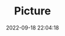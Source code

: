 ---
weight: 1
images:
- /images/edited/257.jpeg
title: Picture
date: 2022-09-18 22:04:18
tags: [luminar neo,work,FE 50mm F1.8,ILCE-7M3,50.0,person,handbag]
---